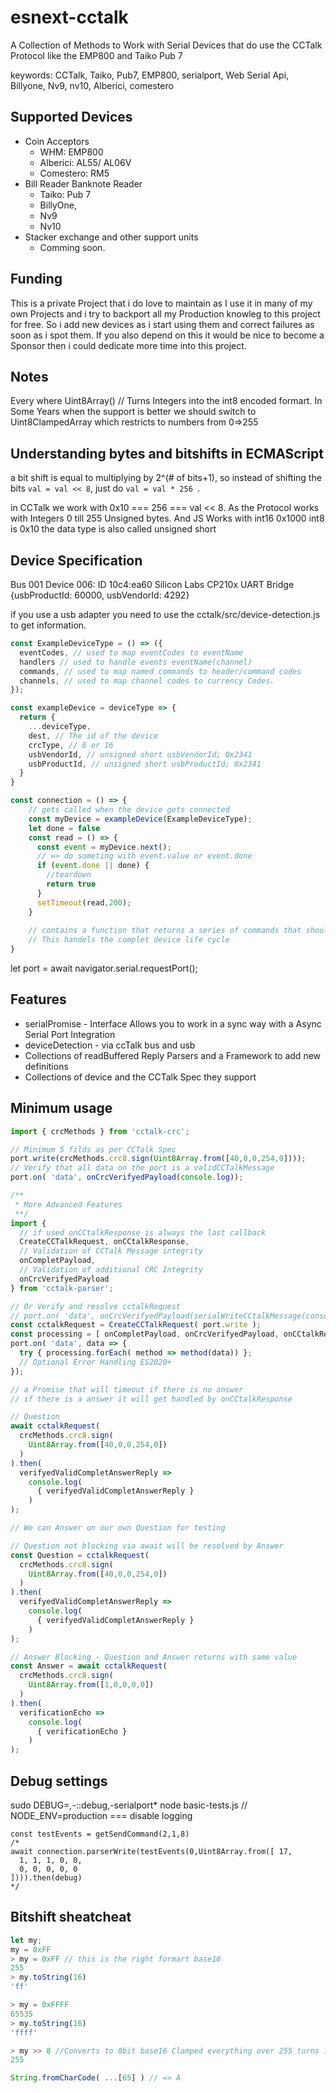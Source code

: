 # esnext-cctalk
A Collection of Methods to Work with Serial Devices that do use the CCTalk Protocol like the EMP800 and Taiko Pub 7

keywords: CCTalk, Taiko, Pub7, EMP800, serialport, Web Serial Api, Billyone, Nv9, nv10, Alberici, comestero

## Supported Devices
- Coin Acceptors
  - WHM: EMP800
  - Alberici: AL55/ AL06V
  - Comestero: RM5
- Bill Reader Banknote Reader 
  - Taiko: Pub 7
  - BillyOne, 
  - Nv9
  - Nv10
- Stacker exchange and other support units
  - Comming soon.

## Funding
This is a private Project that i do love to maintain as I use it in many of my own Projects and i try to backport all my Production knowleg to this project for free.
So i add new devices as i start using them and correct failures as soon as i spot them. If you also depend on this it would be nice to become a Sponsor then i could dedicate more time into this project.

## Notes
Every where Uint8Array() // Turns Integers into the int8 encoded formart.
In Some Years when the support is better we should switch to Uint8ClampedArray which restricts to numbers from 0=>255

## Understanding bytes and bitshifts in ECMAScript
a bit shift is equal to multiplying by 2^(# of bits+1), so instead of shifting the bits ```val = val << 8```,  just do ```val = val * 256 ```.

in CCTalk we work with 0x10 === 256 === val << 8. As the Protocol works with Integers 0 till 255 Unsigned bytes. And JS Works with int16 0x1000 int8 is 0x10 the data type is also called unsigned short

## Device Specification
Bus 001 Device 006: ID 10c4:ea60 Silicon Labs CP210x UART Bridge
{usbProductId: 60000, usbVendorId: 4292}

if you use a usb adapter you need to use the cctalk/src/device-detection.js to get information.

```js
const ExampleDeviceType = () => ({
  eventCodes, // used to map eventCodes to eventName
  handlers // used to handle events eventName(channel)
  commands, // used to map named commands to header/command codes
  channels, // used to map channel codes to currency Codes.
});

const exampleDevice = deviceType => {
  return {
    ...deviceType,
    dest, // The id of the device
    crcType, // 8 or 16 
    usbVendorId, // unsigned short usbVendorId; 0x2341
    usbProductId, // unsigned short usbProductId; 0x2341
  }
}

const connection = () => {
    // gets called when the device gets connected
    const myDevice = exampleDevice(ExampleDeviceType);
    let done = false
    const read = () => {
      const event = myDevice.next();
      // => do someting with event.value or event.done
      if (event.done || done) {
        //teardown
        return true
      }
      setTimeout(read,200);
    }
    
    // contains a function that returns a series of commands that should get executed
    // This handels the complet device life cycle
}

```


let port = await navigator.serial.requestPort();



## Features
- serialPromise - Interface Allows you to work in a sync way with a Async Serial Port Integration
- deviceDetection - via ccTalk bus and usb 
- Collections of readBuffered Reply Parsers and a Framework to add new definitions
- Collections of device and the CCTalk Spec they support 

## Minimum usage
```js
import { crcMethods } from 'cctalk-crc';

// Minimum 5 filds as per CCTalk Spec
port.write(crcMethods.crc8.sign(Uint8Array.from([40,0,0,254,0])));
// Verify that all data on the port is a validCCTalkMessage
port.on( 'data', onCrcVerifyedPayload(console.log));

/**
 * More Advanced Features
 **/
import { 
  // if used onCCtalkResponse is always the last callback
  CreateCCTalkRequest, onCCtalkResponse, 
  // Validation of CCTalk Message integrity
  onCompletPayload, 
  // Validation of additional CRC Integrity
  onCrcVerifyedPayload 
} from 'cctalk-parser';

// Or Verify and resolve cctalkRequest
// port.on( 'data', onCrcVerifyedPayload(serialWriteCCtalkMessage(console.log)) );
const cctalkRequest = CreateCCTalkRequest( port.write );
const processing = [ onCompletPayload, onCrcVerifyedPayload, onCCtalkResponse ];
port.on( 'data', data => {
  try { processing.forEach( method => method(data)) };
  // Optional Error Handling ES2020+
});

// a Promise that will timeout if there is no answer
// if there is a answer it will get handled by onCCtalkResponse

// Question 
await cctalkRequest(
  crcMethods.crc8.sign(
    Uint8Array.from([40,0,0,254,0])
  )
).then(
  verifyedValidCompletAnswerReply => 
    console.log(
      { verifyedValidCompletAnswerReply }
    )
);

// We can Answer on our own Question for testing

// Question not blocking via await will be resolved by Answer
const Question = cctalkRequest(
  crcMethods.crc8.sign(
    Uint8Array.from([40,0,0,254,0])
  )
).then(
  verifyedValidCompletAnswerReply => 
    console.log(
      { verifyedValidCompletAnswerReply }
    )
);

// Answer Blocking - Question and Answer returns with same value
const Answer = await cctalkRequest(
  crcMethods.crc8.sign(
    Uint8Array.from([1,0,0,0,0])
  )
).then(
  verificationEcho => 
    console.log(
      { verificationEcho }
    )
);

```

## Debug settings
sudo DEBUG=*,-*::debug,-serialport* node basic-tests.js 
// NODE_ENV=production === disable logging

```
const testEvents = getSendCommand(2,1,8)
/*
await connection.parserWrite(testEvents(0,Uint8Array.from([ 17,
  1, 1, 1, 0, 0,
  0, 0, 0, 0, 0
]))).then(debug)
*/

```


## Bitshift sheatcheat
```js
let my;
my = 0xFF
> my = 0xFF // this is the right formart base16
255
> my.toString(16)
'ff'

> my = 0xFFFF
65535
> my.toString(16)
'ffff'

> my >> 8 //Converts to 8bit base16 Clamped everything over 255 turns into how often 255 is in the number
255

String.fromCharCode( ...[65] ) // => A
```
